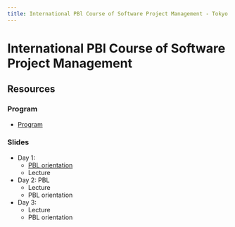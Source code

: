 ```yaml
---
title: International PBl Course of Software Project Management - Tokyo Tech
---
```


# International PBl Course of Software Project Management

## Resources

### Program

- [Program](program.pdf)

### Slides

- Day 1:
  - [PBL orientation](slides/Day1_20200212.pdf)
  - Lecture
- Day 2: PBL
  - Lecture
  - PBL orientation
- Day 3:
  - Lecture
  - PBL orientation
